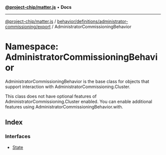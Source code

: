 [**@project-chip/matter.js**](../../../../../../README.md) • **Docs**

***

[@project-chip/matter.js](../../../../../../modules.md) / [behavior/definitions/administrator-commissioning/export](../../README.md) / AdministratorCommissioningBehavior

# Namespace: AdministratorCommissioningBehavior

AdministratorCommissioningBehavior is the base class for objects that support interaction with AdministratorCommissioning.Cluster.

This class does not have optional features of AdministratorCommissioning.Cluster enabled. You can enable additional
features using AdministratorCommissioningBehavior.with.

## Index

### Interfaces

- [State](interfaces/State.md)
